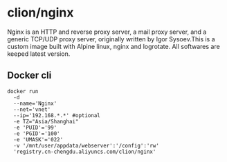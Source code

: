 # clion/nginx
Nginx is an HTTP and reverse proxy server, a mail proxy server, and a generic TCP/UDP proxy server, originally written by Igor Sysoev.This is a custom image built with Alpine linux, nginx and logrotate. All softwares are keeped latest version.

## Docker cli
```
docker run
  -d
  --name='Nginx'
  --net='vnet'
  --ip='192.168.*.*' #optional
  -e TZ="Asia/Shanghai"
  -e 'PUID'='99'
  -e 'PGID'='100'
  -e 'UMASK'='022'
  -v '/mnt/user/appdata/webserver':'/config':'rw'
  'registry.cn-chengdu.aliyuncs.com/clion/nginx'
```
